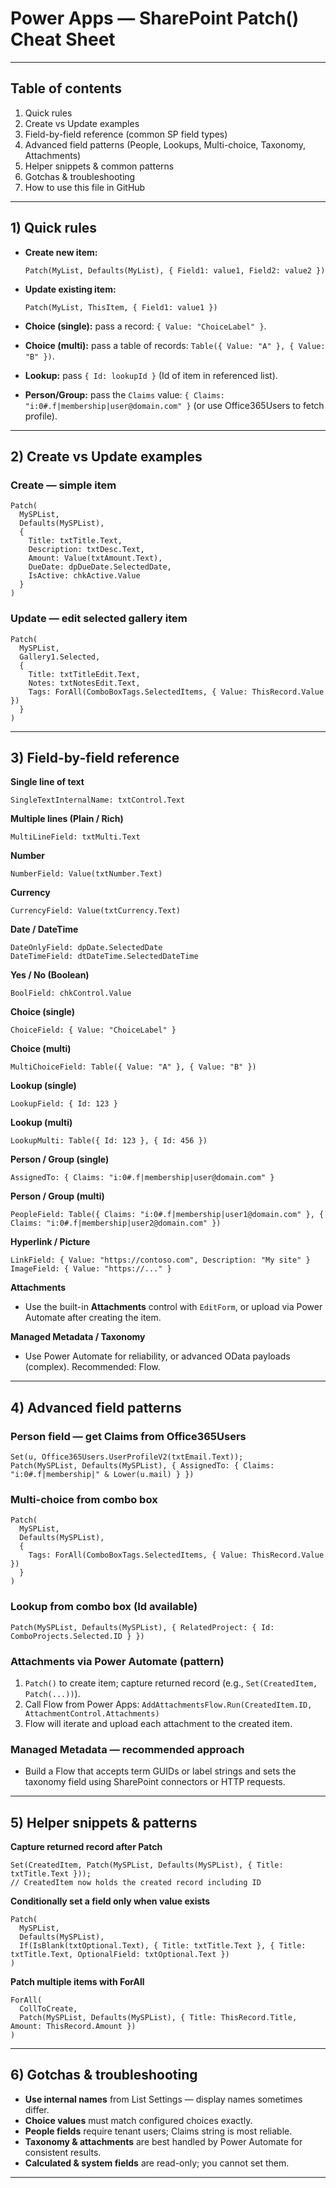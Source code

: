# Power Apps — SharePoint Patch() Cheat Sheet

---

## Table of contents

1. Quick rules
2. Create vs Update examples
3. Field-by-field reference (common SP field types)
4. Advanced field patterns (People, Lookups, Multi-choice, Taxonomy, Attachments)
5. Helper snippets & common patterns
6. Gotchas & troubleshooting
7. How to use this file in GitHub

---

## 1) Quick rules

- **Create new item:**
  ```powerapps
  Patch(MyList, Defaults(MyList), { Field1: value1, Field2: value2 })
  ```

- **Update existing item:**
  ```powerapps
  Patch(MyList, ThisItem, { Field1: value1 })
  ```

- **Choice (single):** pass a record: `{ Value: "ChoiceLabel" }`.
- **Choice (multi):** pass a table of records: `Table({ Value: "A" }, { Value: "B" })`.
- **Lookup:** pass `{ Id: lookupId }` (Id of item in referenced list).
- **Person/Group:** pass the `Claims` value: `{ Claims: "i:0#.f|membership|user@domain.com" }` (or use Office365Users to fetch profile).

---

## 2) Create vs Update examples

### Create — simple item
```powerapps
Patch(
  MySPList,
  Defaults(MySPList),
  {
    Title: txtTitle.Text,
    Description: txtDesc.Text,
    Amount: Value(txtAmount.Text),
    DueDate: dpDueDate.SelectedDate,
    IsActive: chkActive.Value
  }
)
```

### Update — edit selected gallery item
```powerapps
Patch(
  MySPList,
  Gallery1.Selected,
  {
    Title: txtTitleEdit.Text,
    Notes: txtNotesEdit.Text,
    Tags: ForAll(ComboBoxTags.SelectedItems, { Value: ThisRecord.Value })
  }
)
```

---

## 3) Field-by-field reference

**Single line of text**
```powerapps
SingleTextInternalName: txtControl.Text
```

**Multiple lines (Plain / Rich)**
```powerapps
MultiLineField: txtMulti.Text
```

**Number**
```powerapps
NumberField: Value(txtNumber.Text)
```

**Currency**
```powerapps
CurrencyField: Value(txtCurrency.Text)
```

**Date / DateTime**
```powerapps
DateOnlyField: dpDate.SelectedDate
DateTimeField: dtDateTime.SelectedDateTime
```

**Yes / No (Boolean)**
```powerapps
BoolField: chkControl.Value
```

**Choice (single)**
```powerapps
ChoiceField: { Value: "ChoiceLabel" }
```

**Choice (multi)**
```powerapps
MultiChoiceField: Table({ Value: "A" }, { Value: "B" })
```

**Lookup (single)**
```powerapps
LookupField: { Id: 123 }
```

**Lookup (multi)**
```powerapps
LookupMulti: Table({ Id: 123 }, { Id: 456 })
```

**Person / Group (single)**
```powerapps
AssignedTo: { Claims: "i:0#.f|membership|user@domain.com" }
```

**Person / Group (multi)**
```powerapps
PeopleField: Table({ Claims: "i:0#.f|membership|user1@domain.com" }, { Claims: "i:0#.f|membership|user2@domain.com" })
```

**Hyperlink / Picture**
```powerapps
LinkField: { Value: "https://contoso.com", Description: "My site" }
ImageField: { Value: "https://..." }
```

**Attachments**
- Use the built-in **Attachments** control with `EditForm`, or upload via Power Automate after creating the item.

**Managed Metadata / Taxonomy**
- Use Power Automate for reliability, or advanced OData payloads (complex). Recommended: Flow.

---

## 4) Advanced field patterns

### Person field — get Claims from Office365Users
```powerapps
Set(u, Office365Users.UserProfileV2(txtEmail.Text));
Patch(MySPList, Defaults(MySPList), { AssignedTo: { Claims: "i:0#.f|membership|" & Lower(u.mail) } })
```

### Multi-choice from combo box
```powerapps
Patch(
  MySPList,
  Defaults(MySPList),
  {
    Tags: ForAll(ComboBoxTags.SelectedItems, { Value: ThisRecord.Value })
  }
)
```

### Lookup from combo box (Id available)
```powerapps
Patch(MySPList, Defaults(MySPList), { RelatedProject: { Id: ComboProjects.Selected.ID } })
```

### Attachments via Power Automate (pattern)
1. `Patch()` to create item; capture returned record (e.g., `Set(CreatedItem, Patch(...))`).
2. Call Flow from Power Apps: `AddAttachmentsFlow.Run(CreatedItem.ID, AttachmentControl.Attachments)`
3. Flow will iterate and upload each attachment to the created item.

### Managed Metadata — recommended approach
- Build a Flow that accepts term GUIDs or label strings and sets the taxonomy field using SharePoint connectors or HTTP requests.

---

## 5) Helper snippets & patterns

**Capture returned record after Patch**
```powerapps
Set(CreatedItem, Patch(MySPList, Defaults(MySPList), { Title: txtTitle.Text }));
// CreatedItem now holds the created record including ID
```

**Conditionally set a field only when value exists**
```powerapps
Patch(
  MySPList,
  Defaults(MySPList),
  If(IsBlank(txtOptional.Text), { Title: txtTitle.Text }, { Title: txtTitle.Text, OptionalField: txtOptional.Text })
)
```

**Patch multiple items with ForAll**
```powerapps
ForAll(
  CollToCreate,
  Patch(MySPList, Defaults(MySPList), { Title: ThisRecord.Title, Amount: ThisRecord.Amount })
)
```

---

## 6) Gotchas & troubleshooting

- **Use internal names** from List Settings — display names sometimes differ.
- **Choice values** must match configured choices exactly.
- **People fields** require tenant users; Claims string is most reliable.
- **Taxonomy & attachments** are best handled by Power Automate for consistent results.
- **Calculated & system fields** are read-only; you cannot set them.

---


